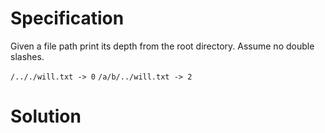 # Specification

Given a file path print its depth from the root directory. Assume no double slashes.

`/.././will.txt -> 0`
`/a/b/../will.txt -> 2`

# Solution

```java

```